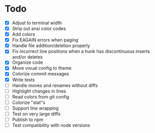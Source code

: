 # Todo

-   [x] Adjust to terminal width
-   [x] Strip out ansi color codes
-   [x] Add colors
-   [x] Fix EAGAIN errors when paging
-   [x] Handle file addition/deletion properly
-   [x] Fix incorrect line positions when a hunk has discontinuous inserts and/or deletes
-   [x] Organize code
-   [x] Move visual config to theme
-   [x] Colorize commit messages
-   [x] Write tests
-   [ ] Handle moves and renames without diffs
-   [ ] Highlight changes in lines
-   [ ] Read colors from git config
-   [ ] Colorize "stat"s
-   [ ] Support line wrapping
-   [ ] Test on very large diffs
-   [ ] Publish to npm
-   [ ] Test compatibility with node versions
